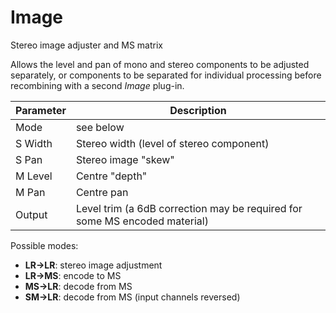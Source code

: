# Image

Stereo image adjuster and MS matrix

Allows the level and pan of mono and stereo components to be adjusted separately, or components to be separated for individual processing before recombining with a second *Image* plug-in.

| Parameter | Description |
| --------- | ----------- |
| Mode | see below |
| S Width | Stereo width (level of stereo component) |
| S Pan | Stereo image "skew" |
| M Level | Centre "depth" |
| M Pan | Centre pan |
| Output | Level trim (a 6dB correction may be required for some MS encoded material) |

Possible modes:

- **LR->LR**: stereo image adjustment
- **LR->MS**: encode to MS
- **MS->LR**: decode from MS
- **SM->LR**: decode from MS (input channels reversed)
